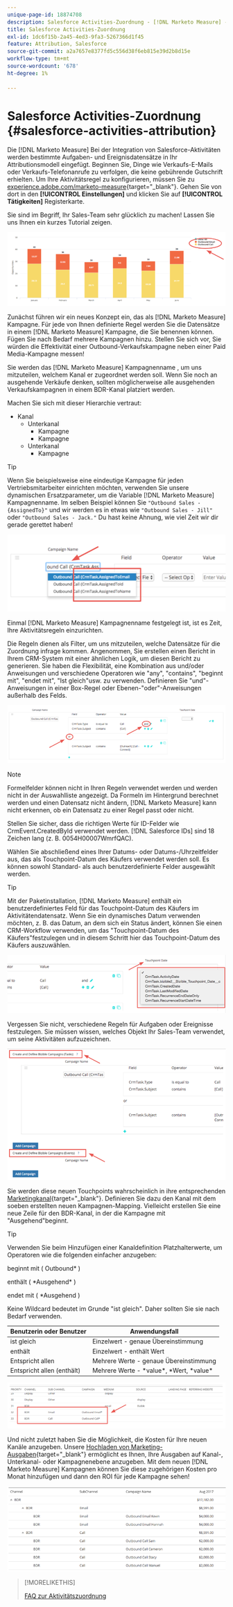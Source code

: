 ```yaml
---
unique-page-id: 18874708
description: Salesforce Activities-Zuordnung - [!DNL Marketo Measure] - Produktdokumentation
title: Salesforce Activities-Zuordnung
exl-id: 1dc6f15b-2a45-4ed3-9fa3-5267366d1f45
feature: Attribution, Salesforce
source-git-commit: a2a7657e8377fd5c556d38f6eb815e39d2b8d15e
workflow-type: tm+mt
source-wordcount: '678'
ht-degree: 1%

---
```


# Salesforce Activities-Zuordnung {#salesforce-activities-attribution}

Die [!DNL Marketo Measure] Bei der Integration von Salesforce-Aktivitäten werden bestimmte Aufgaben- und Ereignisdatensätze in Ihr Attributionsmodell eingefügt. Beginnen Sie, Dinge wie Verkaufs-E-Mails oder Verkaufs-Telefonanrufe zu verfolgen, die keine gebührende Gutschrift erhielten. Um Ihre Aktivitätsregel zu konfigurieren, müssen Sie zu [experience.adobe.com/marketo-measure](https://experience.adobe.com/marketo-measure){target="_blank"}. Gehen Sie von dort in den **[!UICONTROL Einstellungen]** und klicken Sie auf **[!UICONTROL Tätigkeiten]** Registerkarte.

Sie sind im Begriff, Ihr Sales-Team sehr glücklich zu machen! Lassen Sie uns Ihnen ein kurzes Tutorial zeigen.

![](assets/1.png)

Zunächst führen wir ein neues Konzept ein, das als [!DNL Marketo Measure] Kampagne. Für jede von Ihnen definierte Regel werden Sie die Datensätze in einem [!DNL Marketo Measure] Kampagne, die Sie benennen können. Fügen Sie nach Bedarf mehrere Kampagnen hinzu. Stellen Sie sich vor, Sie würden die Effektivität einer Outbound-Verkaufskampagne neben einer Paid Media-Kampagne messen!

Sie werden das [!DNL Marketo Measure] Kampagnenname , um uns mitzuteilen, welchem Kanal er zugeordnet werden soll. Wenn Sie noch an ausgehende Verkäufe denken, sollten möglicherweise alle ausgehenden Verkaufskampagnen in einem BDR-Kanal platziert werden.

Machen Sie sich mit dieser Hierarchie vertraut:

* Kanal
   * Unterkanal
      * Kampagne
      * Kampagne
   * Unterkanal
      * Kampagne

>[!TIP]
>
>Wenn Sie beispielsweise eine eindeutige Kampagne für jeden Vertriebsmitarbeiter einrichten möchten, verwenden Sie unsere dynamischen Ersatzparameter, um die Variable [!DNL Marketo Measure] Kampagnenname. Im selben Beispiel können Sie `"Outbound Sales - {AssignedTo}"` und wir werden es in etwas wie `"Outbound Sales - Jill"` oder `"Outbound Sales - Jack."` Du hast keine Ahnung, wie viel Zeit wir dir gerade gerettet haben!

![](assets/2.png)

Einmal [!DNL Marketo Measure] Kampagnenname festgelegt ist, ist es Zeit, Ihre Aktivitätsregeln einzurichten.

Die Regeln dienen als Filter, um uns mitzuteilen, welche Datensätze für die Zuordnung infrage kommen. Angenommen, Sie erstellen einen Bericht in Ihrem CRM-System mit einer ähnlichen Logik, um diesen Bericht zu generieren. Sie haben die Flexibilität, eine Kombination aus und/oder Anweisungen und verschiedene Operatoren wie &quot;any&quot;, &quot;contains&quot;, &quot;beginnt mit&quot;, &quot;endet mit&quot;, &quot;Ist gleich&quot;usw. zu verwenden. Definieren Sie &quot;und&quot;-Anweisungen in einer Box-Regel oder Ebenen-&quot;oder&quot;-Anweisungen außerhalb des Felds.

![](assets/3.png)

>[!NOTE]
>
>Formelfelder können nicht in Ihren Regeln verwendet werden und werden nicht in der Auswahlliste angezeigt. Da Formeln im Hintergrund berechnet werden und einen Datensatz nicht ändern, [!DNL Marketo Measure] kann nicht erkennen, ob ein Datensatz zu einer Regel passt oder nicht.
>
>Stellen Sie sicher, dass die richtigen Werte für ID-Felder wie CrmEvent.CreatedById verwendet werden. [!DNL Salesforce IDs] sind 18 Zeichen lang (z. B. 0054H00007WmrfQAC).

Wählen Sie abschließend eines Ihrer Datums- oder Datums-/Uhrzeitfelder aus, das als Touchpoint-Datum des Käufers verwendet werden soll. Es können sowohl Standard- als auch benutzerdefinierte Felder ausgewählt werden.

>[!TIP]
>
>Mit der Paketinstallation, [!DNL Marketo Measure] enthält ein benutzerdefiniertes Feld für das Touchpoint-Datum des Käufers im Aktivitätendatensatz. Wenn Sie ein dynamisches Datum verwenden möchten, z. B. das Datum, an dem sich ein Status ändert, können Sie einen CRM-Workflow verwenden, um das &quot;Touchpoint-Datum des Käufers&quot;festzulegen und in diesem Schritt hier das Touchpoint-Datum des Käufers auszuwählen.

![](assets/4.png)

Vergessen Sie nicht, verschiedene Regeln für Aufgaben oder Ereignisse festzulegen. Sie müssen wissen, welches Objekt Ihr Sales-Team verwendet, um seine Aktivitäten aufzuzeichnen.

![](assets/5.png)

Sie werden diese neuen Touchpoints wahrscheinlich in ihre entsprechenden [Marketingkanal](https://experience.adobe.com/#/marketo-measure/MyAccount/Business?busView=false&amp;id=10#/!/MyAccount/Business/Account.Settings.SettingsHome?tab=Channels.Online%20Channels){target="_blank"}. Definieren Sie dazu den Kanal mit dem soeben erstellten neuen Kampagnen-Mapping. Vielleicht erstellen Sie eine neue Zeile für den BDR-Kanal, in der die Kampagne mit &quot;Ausgehend&quot;beginnt.

>[!TIP]
>
>Verwenden Sie beim Hinzufügen einer Kanaldefinition Platzhalterwerte, um Operatoren wie die folgenden einfacher anzugeben:
>
>beginnt mit ( Outbound&#42; )
>
>enthält ( &#42;Ausgehend&#42; )
>
>endet mit ( &#42;Ausgehend )
>
>Keine Wildcard bedeutet im Grunde &quot;ist gleich&quot;. Daher sollten Sie sie nach Bedarf verwenden.

| **Benutzerin oder Benutzer** | **Anwendungsfall** |
|---|---|
| ist gleich | Einzelwert - genaue Übereinstimmung |
| enthält | Einzelwert - enthält Wert |
| Entspricht allen | Mehrere Werte - genaue Übereinstimmung |
| Entspricht allen (enthält) | Mehrere Werte - &#42;value&#42;, &#42;Wert, &#42;value&#42; |

![](assets/6.png)

Und nicht zuletzt haben Sie die Möglichkeit, die Kosten für Ihre neuen Kanäle anzugeben. Unsere [Hochladen von Marketing-Ausgaben](https://experience.adobe.com/#/marketo-measure/MyAccount/Business?busView=false&amp;id=10#/!/MyAccount/Business/Account.Settings.SettingsHome?tab=Reporting.Marketing%20Spend){target="_blank"} ermöglicht es Ihnen, Ihre Ausgaben auf Kanal-, Unterkanal- oder Kampagnenebene anzugeben. Mit dem neuen [!DNL Marketo Measure] Kampagnen können Sie diese zugehörigen Kosten pro Monat hinzufügen und dann den ROI für jede Kampagne sehen!

![](assets/7.png)

>[!MORELIKETHIS]
>
>[FAQ zur Aktivitätszuordnung](/help/advanced-marketo-measure-features/activities-attribution/activities-attribution-faq.md)
